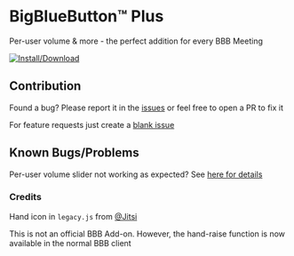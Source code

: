 # BigBlueButton™ Plus
Per-user volume & more  - the perfect addition for every BBB Meeting

<a href="https://addons.mozilla.org/firefox/addon/bigbluebuttonplus/?utm_source=gh&utm_medium=readme&utm_campaign=ad"><img src="https://cdn.discordapp.com/attachments/882272632408535130/882272685474856990/get-the-addon.png" alt="Install/Download"></a>

## Contribution
Found a bug? Please report it in the [issues](https://github.com/Jo0001/BigBlueButtonPlus/issues/new?assignees=&labels=&projects=&template=bug_report.md)
or feel free to open a PR to fix it

For feature requests just create a [blank issue](https://github.com/Jo0001/BigBlueButtonPlus/issues/new)

## Known Bugs/Problems
Per-user volume slider not working as expected? See [here for details](https://github.com/Jo0001/BigBlueButtonPlus/issues/11#issuecomment-1024374849)

### Credits
Hand icon in `legacy.js` from [@Jitsi](https://github.com/jitsi/jitsi-meet)

This is not an official BBB Add-on. However, the hand-raise function is now available in the normal BBB client